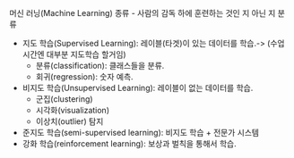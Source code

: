 머신 러닝(Machine Learning) 종류 - 사람의 감독 하에 훈련하는 것인 지 아닌 지 분류
*   지도 학습(Supervised Learning): 레이블(타겟)이 있는 데이터를 학습.-> (수업시간엔 대부분 지도학습 할거임)
    *   분류(classification): 클래스들을 분류.
    *   회귀(regression): 숫자 예측.
*   비지도 학습(Unsupervised Learning): 레이블이 없는 데이터를 학습.
    *   군집(clustering)
    *   시각화(visualization)
    *   이상치(outlier) 탐지
*   준지도 학습(semi-supervised learning): 비지도 학습 + 전문가 시스템
*   강화 학습(reinforcement learning): 보상과 벌칙을 통해서 학습.
